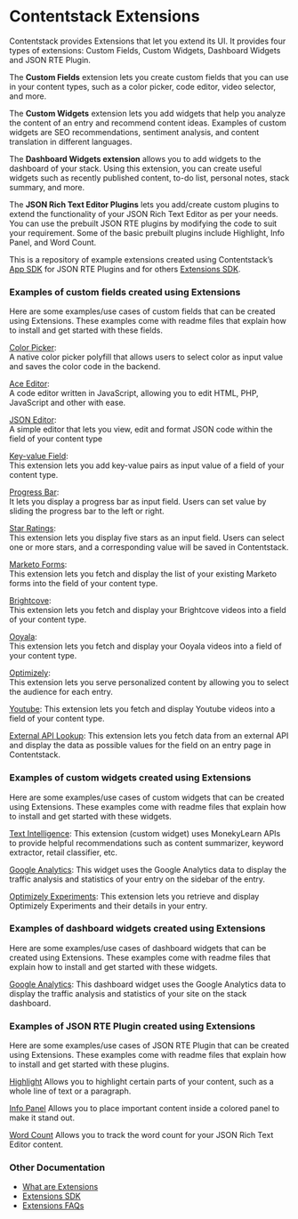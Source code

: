 # Contentstack Extensions

Contentstack provides Extensions that let you extend its UI. It provides four types of extensions: Custom Fields, Custom Widgets, Dashboard Widgets and JSON RTE Plugin.

The **Custom Fields** extension lets you create custom fields that you can use in your content types, such as a color picker, code editor, video selector, and more.

The **Custom Widgets** extension lets you add widgets that help you analyze the content of an entry and recommend content ideas. Examples of custom widgets are SEO recommendations, sentiment analysis, and content translation in different languages.

The **Dashboard Widgets extension** allows you to add widgets to the dashboard of your stack. Using this extension, you can create useful widgets such as recently published content, to-do list, personal notes, stack summary, and more.

The **JSON Rich Text Editor Plugins** lets you add/create custom plugins to extend the functionality of your JSON Rich Text Editor as per your needs. You can use the prebuilt JSON RTE plugins by modifying the code to suit your requirement. Some of the basic prebuilt plugins include Highlight, Info Panel, and Word Count. 


This is a repository of example extensions created using Contentstack’s [App SDK](https://www.npmjs.com/package/@contentstack/app-sdk) for JSON RTE Plugins and for others [Extensions SDK](https://github.com/contentstack/ui-extensions-sdk).

### Examples of custom fields created using Extensions

Here are some examples/use cases of custom fields that can be created using Extensions. These examples come with readme files that explain how to install and get started with these fields.

[Color Picker](./color-picker):  
A native color picker polyfill that allows users to select color as input value and saves the color code in the backend.

[Ace Editor](./ace-editor):  
A code editor written in JavaScript, allowing you to edit HTML, PHP, JavaScript and other with ease.

[JSON Editor](./json-editor):  
A simple editor that lets you view, edit and format JSON code within the field of your content type

[Key-value Field](./key-value-field):  
This extension lets you add key-value pairs as input value of a field of your content type.

[Progress Bar](./progress-bar):  
It lets you display a progress bar as input field. Users can set value by sliding the progress bar to the left or right.

[Star Ratings](./ratings):  
This extension lets you display five stars as an input field. Users can select one or more stars, and a corresponding value will be saved in Contentstack.

[Marketo Forms](./marketo-forms):  
This extension lets you fetch and display the list of your existing Marketo forms into the field of your content type.

[Brightcove](./brightcove):  
This extension lets you fetch and display your Brightcove videos into a field of your content type.

[Ooyala](./ooyala):  
This extension lets you fetch and display your Ooyala videos into a field of your content type.

[Optimizely](./optimizely):  
This extension lets you serve personalized content by allowing you to select the audience for each entry.

[Youtube](./youtube):
This extension lets you fetch and display Youtube videos into a field of your content type.

[External API Lookup](./external-api-lookup-template):
This extension lets you fetch data from an external API and display the data as possible values for the field on an entry page in Contentstack.

### Examples of custom widgets created using Extensions

Here are some examples/use cases of custom widgets that can be created using Extensions. These examples come with readme files that explain how to install and get started with these widgets.

[Text Intelligence](./text-intelligence):
This extension (custom widget) uses MonekyLearn APIs to provide helpful recommendations such as content summarizer, keyword extractor, retail classifier, etc.

[Google Analytics](./google-analytics):
This widget uses the Google Analytics data to display the traffic analysis and statistics of your entry on the sidebar of the entry.

[Optimizely Experiments](./optimizely-experiments):
This extension lets you retrieve and display Optimizely Experiments and their details in your entry.

### Examples of dashboard widgets created using Extensions

Here are some examples/use cases of dashboard widgets that can be created using Extensions. These examples come with readme files that explain how to install and get started with these widgets.

[Google Analytics](./dashboard-widget-google-analytics):
This dashboard widget uses the Google Analytics data to display the traffic analysis and statistics of your site on the stack dashboard.

### Examples of JSON RTE Plugin created using Extensions

Here are some examples/use cases of JSON RTE Plugin that can be created using Extensions. These examples come with readme files that explain how to install and get started with these plugins.

[Highlight](./highlight)
Allows you to highlight certain parts of your content, such as a whole line of text or a paragraph.


[Info Panel](./info-panel)
Allows you to place important content inside a colored panel to make it stand out.


[Word Count](./word-count)
Allows you to track the word count for your JSON Rich Text Editor content.

### Other Documentation

- [What are Extensions](https://www.contentstack.com/docs/guide/extensions)
- [Extensions SDK](https://github.com/contentstack/ui-extensions-sdk)
- [Extensions FAQs](https://www.contentstack.com/docs/faqs#extensions)
